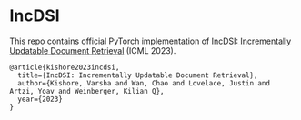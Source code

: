 # IncDSI

This repo contains official PyTorch implementation of [IncDSI: Incrementally Updatable Document Retrieval]([https://openreview.net/pdf?id=gLPkzWjdhBN](http://proceedings.mlr.press/v202/kishore23a/kishore23a.pdf)) (ICML 2023).

```
@article{kishore2023incdsi,
  title={IncDSI: Incrementally Updatable Document Retrieval},
  author={Kishore, Varsha and Wan, Chao and Lovelace, Justin and Artzi, Yoav and Weinberger, Kilian Q},
  year={2023}
}
```
